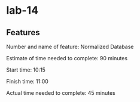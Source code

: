 # lab-14


## Features
Number and name of feature: Normalized Database

Estimate of time needed to complete: 90 minutes

Start time: 10:15

Finish time: 11:00

Actual time needed to complete: 45 minutes
